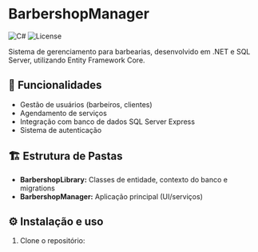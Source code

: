 # BarbershopManager

![C#](https://img.shields.io/badge/language-C%23-blue.svg)
![License](https://img.shields.io/badge/license-MIT-green.svg)

Sistema de gerenciamento para barbearias, desenvolvido em .NET e SQL Server, utilizando Entity Framework Core.

## 🚀 Funcionalidades

- Gestão de usuários (barbeiros, clientes)
- Agendamento de serviços
- Integração com banco de dados SQL Server Express
- Sistema de autenticação

## 🏗️ Estrutura de Pastas

- **BarbershopLibrary:** Classes de entidade, contexto do banco e migrations
- **BarbershopManager:** Aplicação principal (UI/serviços)

## ⚙️ Instalação e uso

1. Clone o repositório:
